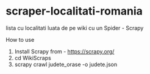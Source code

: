 # scraper-localitati-romania
lista cu localitati luata de pe wiki cu un Spider - Scrapy


How to use
1. Install Scrapy from - https://scrapy.org/
2. cd WikiScraps
3. scrapy crawl judete_orase -o judete.json
